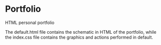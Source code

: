 # Portfolio
HTML personal portfolio

The default.html file contains the schematic in HTML of the portfolio, while the index.css file contains the graphics and actions performed in default.
